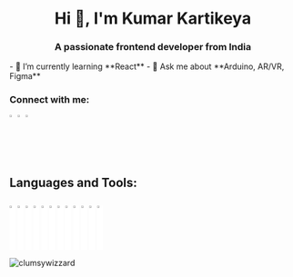 <html>
<style>
    .logo-container img {     
    width: 2%;
    height: auto;
    object-fit: cover;
    object-position: center;
    display: block;
    background-color: white;
    display: inline-block; 
}
.socials-container img {
    width: 2%;
    height: auto;
    object-fit: cover; 
    object-position: center; 
    display: block;
    display: inline-block; 
}
.logo-container img:hover {
   box-shadow: 0 0 10px rgba(0, 0, 0, 0.3); /* Add a subtle box shadow on hover */
    transition: border 0.3s ease, box-shadow 0.3s ease; /* Add a smooth transition effect */
  }
    </style>
<body>
    <link rel="stylesheet" href="styles.css">
    <h1 align="center">Hi 👋, I'm Kumar Kartikeya</h1>
    <h3 align="center">A passionate frontend developer from India</h3>
    - 🌱 I’m currently learning **React**
    - 💬 Ask me about **Arduino, AR/VR, Figma**
    <h3 align="left">Connect with me:</h3>
    <p align="left">
       <div class = "socials-container">
            <a href="https://twitter.com/karthiccbruh" target="blank"><img align="center"
                    src="https://upload.wikimedia.org/wikipedia/commons/5/53/X_logo_2023_original.svg" 
                    alt="karthiccbruh"/></a>
            <a href="https://linkedin.com/in/karthicc-bruh" target="blank"><img align="center"
                    src="https://static-00.iconduck.com/assets.00/github-icon-256x249-eb1fu3cu.png"
                    alt="karthicc-bruh"/></a>
            <a href="https://instagram.com/karthicc_bruh" target="blank"><img align="center"
                src="https://upload.wikimedia.org/wikipedia/commons/thumb/e/e7/Instagram_logo_2016.svg/2048px-Instagram_logo_2016.svg.png" 
                alt="karthicc_bruh"/></a>
        </div></p>
    <h2 align="left">Languages and Tools:</h2>
    <p align="left">
        <div class= "logo-container">
            <img src="https://upload.wikimedia.org/wikipedia/commons/thumb/a/af/Adobe_Photoshop_CC_icon.svg/1200px-Adobe_Photoshop_CC_icon.svg.png" alt="Photoshop"/> 
            <img src="https://upload.wikimedia.org/wikipedia/commons/thumb/4/40/Adobe_Premiere_Pro_CC_icon.svg/1200px-Adobe_Premiere_Pro_CC_icon.svg.png" alt="Premiere Pro"/>
            <img src="https://upload.wikimedia.org/wikipedia/commons/thumb/f/fb/Adobe_Illustrator_CC_icon.svg/1200px-Adobe_Illustrator_CC_icon.svg.png" alt="Illustrator"/>
            <img src="https://www.vectorlogo.zone/logos/figma/figma-icon.svg" alt="Figma"/> 
            <img src="https://companyurlfinder.com/marketing/assets/img/logos/blender.org.png" alt="Blender"/>
            <img src="https://www.vectorlogo.zone/logos/unity3d/unity3d-icon.svg" alt="Unity"/> 
            <img src="https://upload.wikimedia.org/wikipedia/commons/thumb/1/18/C_Programming_Language.svg/1853px-C_Programming_Language.svg.png" alt="C"/> 
            <img src="https://upload.wikimedia.org/wikipedia/commons/thumb/b/bd/Logo_C_sharp.svg/1820px-Logo_C_sharp.svg.png " alt="Csharp"/>  
            <img src="https://education.oracle.com/file/general/p-80-java.png" alt="Java"/> 
            <img src="https://upload.wikimedia.org/wikipedia/commons/thumb/c/c3/Python-logo-notext.svg/1869px-Python-logo-notext.svg.png" alt="Python"/>    
            <img src="https://www.freepnglogos.com/uploads/logo-mysql-png/logo-mysql-mysql-logo-png-images-are-download-crazypng-15.png" alt="MySQL"/>
            <img src="https://cdn.worldvectorlogo.com/logos/arduino-1.svg" alt="Arduino"/> 
        </div>
    </p>
    <p><img align="center"
            src="https://github-readme-stats.vercel.app/api/top-langs?username=clumsywizzard&show_icons=true&locale=en&layout=compact"
            alt="clumsywizzard" /></p>
</body>
</html>